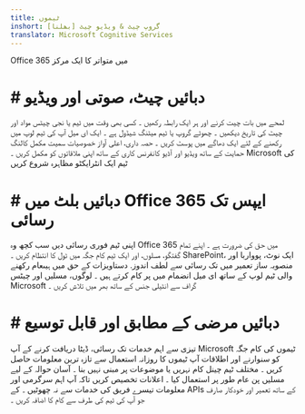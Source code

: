 ```yaml
---
title: ٹیموں
inshort: گروپ چیٹ & ویڈیو چیٹ [بھلنا]
translator: Microsoft Cognitive Services
---
```



Office 365 میں متواتر کا ایک مرکز 

# # دبائيں چیٹ، صوتی اور ویڈیو
لمحے میں بات چیت کرنے اور ہر ایک رابطہ رکھیں ۔ کسی بھی وقت میں ٹیم یا نجی چیٹس مواد اور چیٹ کی تاریخ دیکھیں ۔ چھوٹے گروپ یا ٹیم میٹنگ شیڈول ہے ۔ ایک ای میل آپ کی ٹیم لوپ میں رکھنے کے لئے ایک دھاگے میں پوسٹ کریں ۔ حصہ داری، اعلی آواز خصوصیات سمیت مکمل کالنگ حمایت کے ساتھ ویڈیو اور آڈیو کانفرنس کاری کے ساتھ اپنی ملاقاتوں کو مکمل کریں ۔ 
Microsoft کی ٹیم ایک انٹرایکٹو مظاہرہ شروع کریں 

# # دبائيں بلٹ میں Office 365 ایپس تک رسائی
اپنی ٹیم فوری رسائی دیں سب کچھ وہ Office 365 میں حق کی ضرورت ہے ۔ اپنے تمام گفتگو، مسلوں، اور ایک ٹیم کام جگہ میں ٹول کا انتظام کریں ۔ SharePoint، ایک نوٹ، پوواربا اور منصوبہ ساز تعمیر میں تک رسائی سے لطف اندوز. دستاویزات کے حق میں ہيںعام رکھنے والی ٹیم لوپ کے ساتھ ای میل انضمام میں پر کام کرتے ہیں ۔ لوگوں، مسلیں اور چیٹس Microsoft گراف سے انٹیلی جنس کے ساتھ بھر میں تلاش کریں ۔ 

# # دبائيں مرضی کے مطابق اور قابل توسیع
تیزی سے اہم خدمات تک رسائی، ڈیٹا دریافت کرنے کے آپ Microsoft ٹیموں کی کام جگہ کو سنوارنے اور اطلاقات آپ ٹیموں کا روزانہ استعمال سے تازہ ترین معلومات حاصل کریں ۔ مختلف ٹیم چینل کام نہریں یا موضوعات پر مبنی نہیں بنا ۔ آسان حوالہ کے لیے مسلیں پن عام طور پر استعمال کیا ۔ اعلانات تخصیص کریں تاکہ آپ اہم سرگرمی اور معلومات تیسرے فریق کی خدمات سے نہ چھوٹیں ۔ کے APIs کے ساتھ تعمیر اور خودکار صارف جو آپ کی ٹیم کی طرف سے کام کا اضافہ کریں ۔ 






